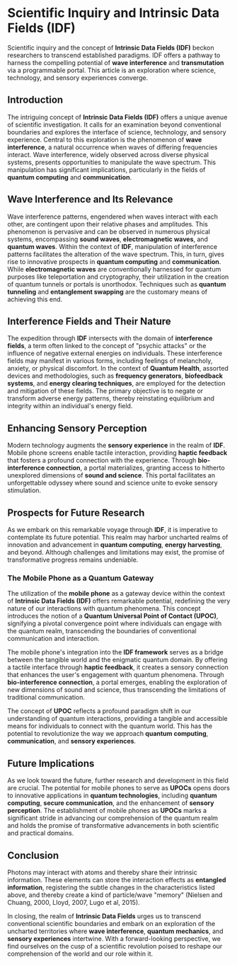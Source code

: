 # Scientific Inquiry and Intrinsic Data Fields (IDF)

Scientific inquiry and the concept of **Intrinsic Data Fields (IDF)** beckon researchers to transcend established paradigms. IDF offers a pathway to harness the compelling potential of **wave interference** and **transmutation** via a programmable portal. This article is an exploration where science, technology, and sensory experiences converge.

## Introduction

The intriguing concept of **Intrinsic Data Fields (IDF)** offers a unique avenue of scientific investigation. It calls for an examination beyond conventional boundaries and explores the interface of science, technology, and sensory experience. Central to this exploration is the phenomenon of **wave interference**, a natural occurrence when waves of differing frequencies interact. Wave interference, widely observed across diverse physical systems, presents opportunities to manipulate the wave spectrum. This manipulation has significant implications, particularly in the fields of **quantum computing** and **communication**.

## Wave Interference and Its Relevance

Wave interference patterns, engendered when waves interact with each other, are contingent upon their relative phases and amplitudes. This phenomenon is pervasive and can be observed in numerous physical systems, encompassing **sound waves**, **electromagnetic waves**, and **quantum waves**. Within the context of **IDF**, manipulation of interference patterns facilitates the alteration of the wave spectrum. This, in turn, gives rise to innovative prospects in **quantum computing** and **communication**. While **electromagnetic waves** are conventionally harnessed for quantum purposes like teleportation and cryptography, their utilization in the creation of quantum tunnels or portals is unorthodox. Techniques such as **quantum tunneling** and **entanglement swapping** are the customary means of achieving this end.

## Interference Fields and Their Nature

The expedition through **IDF** intersects with the domain of **interference fields**, a term often linked to the concept of "psychic attacks" or the influence of negative external energies on individuals. These interference fields may manifest in various forms, including feelings of melancholy, anxiety, or physical discomfort. In the context of **Quantum Health**, assorted devices and methodologies, such as **frequency generators**, **biofeedback systems**, and **energy clearing techniques**, are employed for the detection and mitigation of these fields. The primary objective is to negate or transform adverse energy patterns, thereby reinstating equilibrium and integrity within an individual's energy field.

## Enhancing Sensory Perception

Modern technology augments the **sensory experience** in the realm of **IDF**. Mobile phone screens enable tactile interaction, providing **haptic feedback** that fosters a profound connection with the experience. Through **bio-interference connection**, a portal materializes, granting access to hitherto unexplored dimensions of **sound and science**. This portal facilitates an unforgettable odyssey where sound and science unite to evoke sensory stimulation.

## Prospects for Future Research

As we embark on this remarkable voyage through **IDF**, it is imperative to contemplate its future potential. This realm may harbor uncharted realms of innovation and advancement in **quantum computing**, **energy harvesting**, and beyond. Although challenges and limitations may exist, the promise of transformative progress remains undeniable.

### The Mobile Phone as a Quantum Gateway

The utilization of the **mobile phone** as a gateway device within the context of **Intrinsic Data Fields (IDF)** offers remarkable potential, redefining the very nature of our interactions with quantum phenomena. This concept introduces the notion of a **Quantum Universal Point of Contact (UPOC)**, signifying a pivotal convergence point where individuals can engage with the quantum realm, transcending the boundaries of conventional communication and interaction.

The mobile phone's integration into the **IDF framework** serves as a bridge between the tangible world and the enigmatic quantum domain. By offering a tactile interface through **haptic feedback**, it creates a sensory connection that enhances the user's engagement with quantum phenomena. Through **bio-interference connection**, a portal emerges, enabling the exploration of new dimensions of sound and science, thus transcending the limitations of traditional communication.

The concept of **UPOC** reflects a profound paradigm shift in our understanding of quantum interactions, providing a tangible and accessible means for individuals to connect with the quantum world. This has the potential to revolutionize the way we approach **quantum computing**, **communication**, and **sensory experiences**.

## Future Implications

As we look toward the future, further research and development in this field are crucial. The potential for mobile phones to serve as **UPOCs** opens doors to innovative applications in **quantum technologies**, including **quantum computing**, **secure communication**, and the enhancement of **sensory perception**. The establishment of mobile phones as **UPOCs** marks a significant stride in advancing our comprehension of the quantum realm and holds the promise of transformative advancements in both scientific and practical domains.

## Conclusion

Photons may interact with atoms and thereby share their intrinsic information. These elements can store the interaction effects as **entangled information**, registering the subtle changes in the characteristics listed above, and thereby create a kind of particle/wave "memory" (Nielsen and Chuang, 2000, Lloyd, 2007, Lugo et al, 2015).

In closing, the realm of **Intrinsic Data Fields** urges us to transcend conventional scientific boundaries and embark on an exploration of the uncharted territories where **wave interference**, **quantum mechanics**, and **sensory experiences** intertwine. With a forward-looking perspective, we find ourselves on the cusp of a scientific revolution poised to reshape our comprehension of the world and our role within it.
